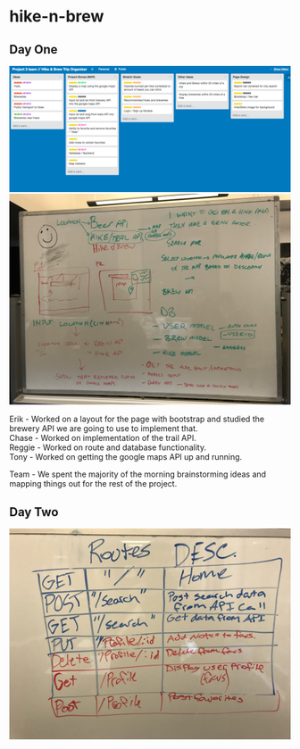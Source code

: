 # hike-n-brew

## Day One
![Planning](TrelloDayOne.png)
![Planning](originalplanning.jpg)

Erik - Worked on a layout for the page with bootstrap and studied the brewery API we are going to use to implement that.
<br>
Chase - Worked on implementation of the trail API.
<br>
Reggie - Worked on route and database functionality.
<br>
Tony - Worked on getting the google maps API up and running.
<br>

Team - We spent the majority of the morning brainstorming ideas and mapping things out for the rest of the project.

## Day Two
![Routes](routing.jpg)
